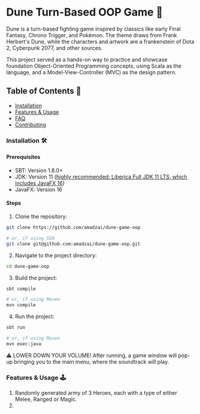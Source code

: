 # Dune Turn-Based OOP Game :cactus:	
Dune is a turn-based fighting game inspired by classics like early Final Fantasy, Chrono Trigger, and Pokémon. 
The theme draws from Frank Herbert's Dune, while the characters and artwork are a frankenstein of Dota 2, Cyberpunk 2077, and other sources.

This project served as a hands-on way to practice and showcase foundation Object-Oriented Programming concepts, using Scala as the language, 
and a Model-View-Controller (MVC) as the design pattern.

## Table of Contents :scroll:
- [Installation](#installation)
- [Features & Usage](#usage)
- [FAQ](#faq)
- [Contributing](#contributing)

### Installation :hammer_and_wrench:
#### Prerequisites

- SBT: Version 1.8.0+
- JDK: Version 11 ([highly recommended: Liberica Full JDK 11 LTS, which includes JavaFX 16](https://bell-sw.com/pages/downloads/#jdk-11-lts))
- JavaFX: Version 16

#### Steps
1. Clone the repository:
```bash
git clone https://github.com/amadzai/dune-game-oop

# or, if using SSH
git clone git@github.com:amadzai/dune-game-oop.git
```
2. Navigate to the project directory:
```bash
cd dune-game-oop
```
3. Build the project:
```bash
sbt compile

# or, if using Maven
mvn compile
```
4. Run the project:
```bash
sbt run

# or, if using Maven
mvn exec:java
```
:warning: LOWER DOWN YOUR VOLUME! After running, a game window will pop-up bringing you to the main menu, where the soundtrack will play.
### Features & Usage :joystick:
1. Randomly generated army of 3 Heroes, each with a type of either Melee, Ranged or Magic.
2. 

